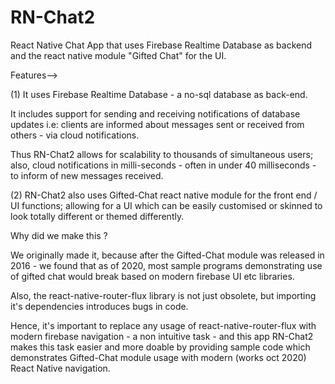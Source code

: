 # RN-Chat2

React Native Chat App that uses Firebase Realtime Database as backend and the react native module "Gifted Chat" for the UI.

Features-->

(1) It uses Firebase Realtime Database - a no-sql database as back-end.

It includes support for sending and receiving notifications of database updates 
i.e: clients are informed about messages sent or received from others - via cloud notifications.

Thus RN-Chat2 allows for scalability to thousands of simultaneous users; also,  cloud notifications 
in milli-seconds - often in under 40 milliseconds - to inform of new messages received.


(2) RN-Chat2 also uses Gifted-Chat react native module for the front end / UI functions; allowing 
for a UI which can be easily customised or skinned to look totally different or themed differently.

Why did we make this ?

We originally made it, because after the Gifted-Chat module was released in 2016 - we found 
that as of 2020, most sample programs demonstrating use of gifted chat would break based on 
modern firebase UI etc libraries.

Also, the react-native-router-flux library is not just obsolete, but importing it's 
dependencies introduces bugs in code.

Hence, it's important to replace any usage of react-native-router-flux with modern
firebase navigation - a non intuitive task - and this app RN-Chat2 makes this task 
easier and more doable by providing sample code which demonstrates Gifted-Chat module
usage with modern (works oct 2020) React Native navigation.
